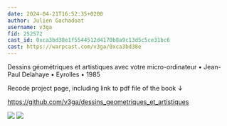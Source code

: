 ```yaml
---
date: 2024-04-21T16:52:35+0200
author: Julien Gachadoat
username: v3ga
fid: 252572
cast_id: 0xca3bd38e1f5544512d4170b8a9c13d5c5ce31bc6
cast: https://warpcast.com/v3ga/0xca3bd38e
---
```

Dessins géométriques et artistiques avec votre micro-ordinateur • Jean-Paul Delahaye • Eyrolles • 1985   
  
Recode project page, including link to pdf file of the book ↓  
  
https://github.com/v3ga/dessins_geometriques_et_artistiques  

![](https://imagedelivery.net/BXluQx4ige9GuW0Ia56BHw/006f2908-7ae6-46a3-7348-744bea7f7100/original)
![](https://imagedelivery.net/BXluQx4ige9GuW0Ia56BHw/32f3a3e5-458c-41c9-cd18-1d625a126100/original)